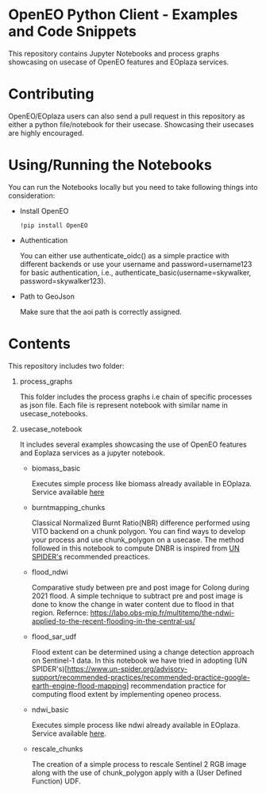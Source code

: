 # OpenEO Python Client - Examples and Code Snippets

This repository contains Jupyter Notebooks and process graphs showcasing on usecase of OpenEO features and EOplaza services. 

# Contributing

OpenEO/EOplaza users can also send a pull request in this repository as either a python file/notebook for their usecase. Showcasing their usecases are highly encouraged. 


# Using/Running the Notebooks
You can run the Notebooks locally but you need to take following things into consideration:

* Install OpenEO

    ``` !pip install OpenEO ```

* Authentication

    You can either use authenticate_oidc() as a simple practice with different backends or use your username and password=username123 for basic authentication, i.e., authenticate_basic(username=skywalker, password=skywalker123).

* Path to GeoJson

    Make sure that the aoi path is correctly assigned.


# Contents
This repository includes two folder:

1. process_graphs
    
    This folder includes the process graphs i.e chain of specific processes as json file. Each file is represent notebook with similar name in usecase_notebooks. 

2. usecase_notebook

    It includes several examples showcasing the use of OpenEO features and Eoplaza services as a jupyter notebook.
    
    * biomass_basic

        Executes simple process like biomass already available in EOplaza. Service available [here](https://portal.terrascope.be/catalogue/app-details/17)

    * burntmapping_chunks

        Classical Normalized Burnt Ratio(NBR) difference performed using VITO backend on a chunk polygon. You can find ways to develop your process and use chunk_polygon on a usecase. The method followed in this notebook to compute DNBR is inspired from [UN SPIDER's](https://github.com/UN-SPIDER/burn-severity-mapping-EO) recommended preactices.

    * flood_ndwi

        Comparative study between pre and post image for Colong during 2021 flood. A simple technique to subtract pre and post image is done to know the change in water content due to flood in that region. Refernce: https://labo.obs-mip.fr/multitemp/the-ndwi-applied-to-the-recent-flooding-in-the-central-us/

    * flood_sar_udf

        Flood extent can be determined using a change detection approach on Sentinel-1 data. In this notebook we have tried in adopting (UN SPIDER's)[https://www.un-spider.org/advisory-support/recommended-practices/recommended-practice-google-earth-engine-flood-mapping] recommendation practice for computing flood extent by implementing openeo process.

    * ndwi_basic

        Executes simple process like ndwi already available in EOplaza. Service available [here](https://portal.terrascope.be/catalogue/app-details/13).
    * rescale_chunks 

        The creation of a simple process to rescale Sentinel 2 RGB image along with the use of chunk_polygon  apply with a (User Defined Function) UDF.